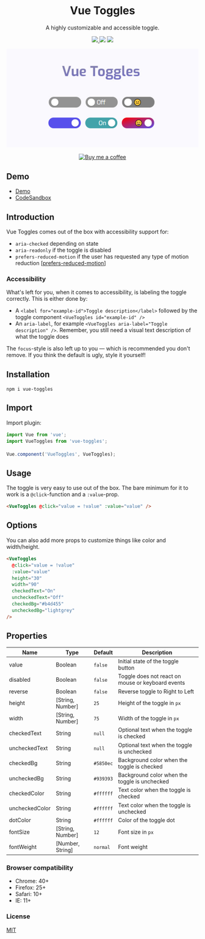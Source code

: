 <h1 align="center">Vue Toggles</h1>
<p align="center">
A highly customizable and accessible toggle.
</p>

<p align="center">
<a href="https://www.npmjs.com/package/vue-toggles"><img src="https://img.shields.io/npm/v/vue-toggles.svg?style=flat-square"/> <img src="https://img.shields.io/npm/dm/vue-toggles.svg?style=flat-square"/></a> <a href="https://vuejs.org/"><img src="https://img.shields.io/badge/vue-2.x-brightgreen.svg?style=flat-square"/></a>
</p>

<p align="center">
<img src="./vue-toggles.jpg" alt="Vue Toggles Logo"/>
</p>

<p align="center">
  <a href="https://www.buymeacoff.ee/Nifel">
    <img
         width="140"
         alt="Buy me a coffee"
         src="https://user-images.githubusercontent.com/1577802/36840220-21beb89c-1d3c-11e8-98a4-45fc334842cf.png">
  </a>
</p>

## Demo

- [Demo](https://vue-toggles.netlify.app/)
- [CodeSandbox](https://codesandbox.io/s/suspicious-framework-6uk74?from-embed=&file=/src/App.vue/)

## Introduction

Vue Toggles comes out of the box with accessibility support for:

- `aria-checked` depending on state
- `aria-readonly` if the toggle is disabled
- `prefers-reduced-motion` if the user has requested any type of motion reduction [[prefers-reduced-motion](https://developer.mozilla.org/en-US/docs/Web/CSS/@media/prefers-reduced-motion)]

### Accessibility

What's left for you, when it comes to accessibility, is labeling the toggle correctly. This is either done by:

- A `<label for="example-id">Toggle description</label>` followed by the toggle component `<VueToggles id="example-id" />`
- An `aria-label`, for example `<VueToggles aria-label="Toggle description" />`. Remember, you still need a visual text description of what the toggle does

The `focus`-style is also left up to you — which is recommended you don't remove. If you think the default is ugly, style it yourself!

## Installation

```
npm i vue-toggles
```

## Import

Import plugin:

```javascript
import Vue from 'vue';
import VueToggles from 'vue-toggles';

Vue.component('VueToggles', VueToggles);
```

## Usage

The toggle is very easy to use out of the box. The bare minimum for it to work is a `@click`-function and a `:value`-prop.

```html
<VueToggles @click="value = !value" :value="value" />
```

## Options

You can also add more props to customize things like color and width/height.

```html
<VueToggles
  @click="value = !value"
  :value="value"
  height="30"
  width="90"
  checkedText="On"
  uncheckedText="Off"
  checkedBg="#b4d455"
  uncheckedBg="lightgrey"
/>
```

## Properties

| Name           | Type             | Default   | Description                                       |
| -------------- | ---------------- | --------- | ------------------------------------------------- |
| value          | Boolean          | `false`   | Initial state of the toggle button                |
| disabled       | Boolean          | `false`   | Toggle does not react on mouse or keyboard events |
| reverse        | Boolean          | `false`   | Reverse toggle to Right to Left                   |
| height         | [String, Number] | `25`      | Height of the toggle in `px`                      |
| width          | [String, Number] | `75`      | Width of the toggle in `px`                       |
| checkedText    | String           | `null`    | Optional text when the toggle is checked          |
| uncheckedText  | String           | `null`    | Optional text when the toggle is unchecked        |
| checkedBg      | String           | `#5850ec` | Background color when the toggle is checked       |
| uncheckedBg    | String           | `#939393` | Background color when the toggle is unchecked     |
| checkedColor   | String           | `#ffffff` | Text color when the toggle is checked             |
| uncheckedColor | String           | `#ffffff` | Text color when the toggle is unchecked           |
| dotColor       | String           | `#ffffff` | Color of the toggle dot                           |
| fontSize       | [String, Number] | `12`      | Font size in `px`                                 |
| fontWeight     | [Number, String] | `normal`  | Font weight                                       |

### Browser compatibility

- Chrome: 40+
- Firefox: 25+
- Safari: 10+
- IE: 11+

### License

[MIT](http://opensource.org/licenses/MIT)
